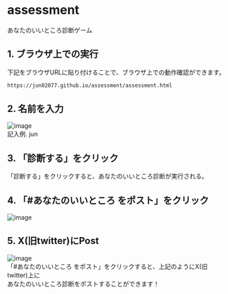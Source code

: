 # assessment
あなたのいいところ診断ゲーム

## 1. ブラウザ上での実行
下記をブラウザURLに貼り付けることで、ブラウザ上での動作確認ができます。<br>
```txt
https://jun02077.github.io/assessment/assessment.html
```

## 2. 名前を入力
![image](https://github.com/user-attachments/assets/3544bed5-d517-4315-bbe7-5c5e455d6cf0)<br>
記入例. jun<br>

## 3. 「診断する」をクリック
「診断する」をクリックすると、あなたのいいところ診断が実行される。<br>

## 4. 「#あなたのいいところ をポスト」をクリック
![image](https://github.com/user-attachments/assets/c5e8f03b-ad27-47f3-a575-bcda925a24d2)<br>

## 5. X(旧twitter)にPost
![image](https://github.com/user-attachments/assets/eba3b7d5-5ebb-4a11-b3d1-2e91814ddea6)<br>
「#あなたのいいところ をポスト」をクリックすると、上記のようにX(旧twitter)上に<br>
あなたのいいところ診断をポストすることができます！<br>
